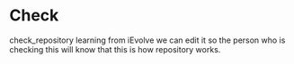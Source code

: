 # Check
check_repository learning from iEvolve
we can edit it so the person who is checking this will know that this is how repository works.
